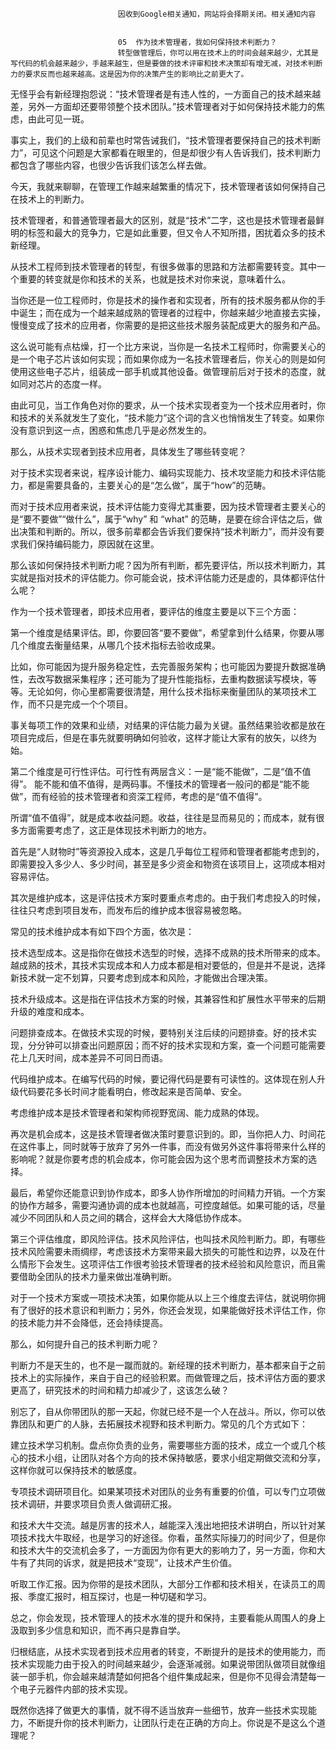 
                            
                            因收到Google相关通知，网站将会择期关闭。相关通知内容
                            
                            
                            05  作为技术管理者，我如何保持技术判断力？
                            转型做管理后，你可以用在技术上的时间会越来越少，尤其是写代码的机会越来越少，手越来越生，但是要做的技术评审和技术决策却有增无减，对技术判断力的要求反而也越来越高。这是因为你的决策产生的影响比之前更大了。

无怪乎会有新经理抱怨说：“技术管理者是有违人性的，一方面自己的技术越来越差，另外一方面却还要带领整个技术团队。”技术管理者对于如何保持技术能力的焦虑，由此可见一斑。

事实上，我们的上级和前辈也时常告诫我们，“技术管理者要保持自己的技术判断力”，可见这个问题是大家都看在眼里的，但是却很少有人告诉我们，技术判断力都包含了哪些内容，也很少告诉我们该怎么样去做。

今天，我就来聊聊，在管理工作越来越繁重的情况下，技术管理者该如何保持自己在技术上的判断力。

技术管理者，和普通管理者最大的区别，就是“技术”二字，这也是技术管理者最鲜明的标签和最大的竞争力，它是如此重要，但又令人不知所措，困扰着众多的技术新经理。

从技术工程师到技术管理者的转型，有很多做事的思路和方法都需要转变。其中一个重要的转变就是你和技术的关系，也就是技术对你来说，意味着什么。

当你还是一位工程师时，你是技术的操作者和实现者，所有的技术服务都从你的手中诞生；而在成为一个越来越成熟的管理者的过程中，你越来越少地直接去实操，慢慢变成了技术的应用者，你需要的是把这些技术服务装配成更大的服务和产品。

这么说可能有点枯燥，打一个比方来说，当你是一名技术工程师时，你需要关心的是一个电子芯片该如何实现；而如果你成为一名技术管理者后，你关心的则是如何使用这些电子芯片，组装成一部手机或其他设备。做管理前后对于技术的态度，就如同对芯片的态度一样。

由此可见，当工作角色对你的要求，从一个技术实现者变为一个技术应用者时，你和技术的关系就发生了变化，“技术能力”这个词的含义也悄悄发生了转变。如果你没有意识到这一点，困惑和焦虑几乎是必然发生的。

那么，从技术实现者到技术应用者，具体发生了哪些转变呢？

对于技术实现者来说，程序设计能力、编码实现能力、技术攻坚能力和技术评估能力，都是需要具备的，主要关心的是“怎么做”，属于“how”的范畴。

而对于技术应用者来说，技术评估能力变得尤其重要，因为技术管理者主要关心的是“要不要做”“做什么”，属于“why” 和 “what” 的范畴，是要在综合评估之后，做出决策和判断的。所以，很多前辈都会告诉我们要保持“技术判断力”，而并没有要求我们保持编码能力，原因就在这里。

那么该如何保持技术判断力呢？因为所有判断，都先要评估，所以技术判断力，其实就是指对技术的评估能力。你可能会说，技术评估能力还是虚的，具体都评估什么呢？

作为一个技术管理者，即技术应用者，要评估的维度主要是以下三个方面：

第一个维度是结果评估。即，你要回答“要不要做”，希望拿到什么结果，你要从哪几个维度去衡量结果，从哪几个技术指标去验收成果。

比如，你可能因为提升服务稳定性，去完善服务架构；也可能因为要提升数据准确性，去改写数据采集程序；还可能为了提升性能指标，去重构数据读写模块，等等。无论如何，你心里都需要很清楚，用什么技术指标来衡量团队的某项技术工作，而不只是完成一个个项目。

事关每项工作的效果和业绩，对结果的评估能力最为关键。虽然结果验收都是放在项目完成后，但是在事先就要明确如何验收，这样才能让大家有的放矢，以终为始。

第二个维度是可行性评估。可行性有两层含义：一是“能不能做”，二是“值不值得”。 能不能和值不值得，是两码事。不懂技术的管理者一般问的都是“能不能做”，而有经验的技术管理者和资深工程师，考虑的是“值不值得”。

所谓“值不值得”，就是成本收益问题。收益，往往是显而易见的；而成本，就有很多方面需要考虑了，这正是体现技术判断力的地方。

首先是“人财物时”等资源投入成本，这是几乎每位工程师和管理者都能考虑到的，即需要投入多少人、多少时间，甚至是多少资金和物资在该项目上，这项成本相对容易评估。

其次是维护成本，这是评估技术方案时要重点考虑的。由于我们考虑投入的时候，往往只考虑到项目发布，而发布后的维护成本很容易被忽略。

常见的技术维护成本有如下四个方面，依次是：

技术选型成本。这是指你在做技术选型的时候，选择不成熟的技术所带来的成本。越成熟的技术，其技术实现成本和人力成本都是相对要低的，但是并不是说，选择新技术就一定不划算，只要考虑到成本和风险，才能做出合理决策。

技术升级成本。这是指在评估技术方案的时候，其兼容性和扩展性水平带来的后期升级的难度和成本。

问题排查成本。在做技术实现的时候，要特别关注后续的问题排查。好的技术实现，分分钟可以排查出问题原因；而不好的技术实现和方案，查一个问题可能需要花上几天时间，成本差异不可同日而语。

代码维护成本。在编写代码的时候，要记得代码是要有可读性的。这体现在别人升级代码要花多长时间才能看明白，修改起来是否简单、安全。

考虑维护成本是技术管理者和架构师视野宽阔、能力成熟的体现。

再次是机会成本，这是技术管理者做决策时要意识到的。即，当你把人力、时间花在这件事上，同时就等于放弃了另外一件事，而没有做另外这件事将带来什么样的影响呢？就是你要考虑的机会成本，你可能会因为这个思考而调整技术方案的选择。

最后，希望你还能意识到协作成本，即多人协作所增加的时间精力开销。一个方案的协作方越多，需要沟通协调的成本也就越高，可控度越低。如果可能的话，尽量减少不同团队和人员之间的耦合，这样会大大降低协作成本。

第三个评估维度，即风险评估。技术风险评估，也叫技术风险判断力。即，有哪些技术风险需要未雨绸缪，考虑该技术方案带来最大损失的可能性和边界，以及在什么情形下会发生。这项评估工作很考验技术管理者的技术经验和风险意识，而且需要借助全团队的技术力量来做出准确判断。

对于一个技术方案或一项技术决策，如果你能从以上三个维度去评估，就说明你拥有了很好的技术意识和判断力；另外，你还会发现，如果能做好技术评估工作，你的技术能力并不会降低，还会持续提高。

那么，如何提升自己的技术判断力呢？

判断力不是天生的，也不是一蹴而就的。新经理的技术判断力，基本都来自于之前技术上的实际操作，来自于自己的经验积累。而做管理之后，技术评估方面的要求更高了，研究技术的时间和精力却减少了，这该怎么破？

别忘了，自从你带团队的那一天起，你就已经不是一个人在战斗。所以，你可以依靠团队和更广的人脉，去拓展技术视野和技术判断力。常见的几个方式如下：

建立技术学习机制。盘点你负责的业务，需要哪些方面的技术，成立一个或几个核心的技术小组，让团队对各个方向的技术保持敏感，要求小组定期做交流和分享，这样你就可以保持技术的敏感度。

专项技术调研项目化。如果某项技术对团队的业务有重要的价值，可以专门立项做技术调研，并要求项目负责人做调研汇报。

和技术大牛交流。越是厉害的技术人，越能深入浅出地把技术讲明白，所以针对某项技术找大牛取经，也是学习的好途径。你看，虽然实际操刀的时间少了，但是你和技术大牛的交流机会多了，一方面因为你有更大的影响力了，另一方面，你和大牛有了共同的诉求，就是把技术“变现”，让技术产生价值。

听取工作汇报。因为你带的是技术团队，大部分工作都和技术相关，在读员工的周报、季度汇报时，相互探讨，也是一种切磋和学习。

总之，你会发现，技术管理人的技术水准的提升和保持，主要看能从周围人的身上汲取到多少信息和知识，而不再只是靠自学。

归根结底，从技术实现者到技术应用者的转变，不断提升的是技术的使用能力，而技术实现能力由于投入的时间越来越少，会逐渐减弱。如果说带团队做项目就像组装一部手机，你会越来越清楚如何把各个组件集成起来，但是你不见得会清楚每一个电子元器件内部的技术实现。

既然你选择了做更大的事情，就不得不适当放弃一些细节，放弃一些技术实现能力，不断提升你的技术判断力，让团队行走在正确的方向上。你说是不是这么个道理呢？

                        
                        
                            